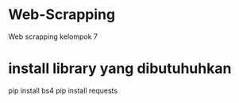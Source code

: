 # Web-Scrapping
Web scrapping kelompok 7

# install library yang dibutuhuhkan

 pip install bs4
 pip install requests
